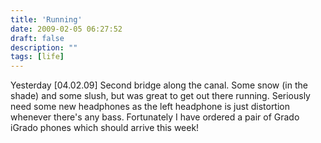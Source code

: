 ```yaml
---
title: 'Running'
date: 2009-02-05 06:27:52
draft: false
description: ""
tags: [life]
---
```


Yesterday \[04.02.09\] Second bridge along the canal. Some snow (in the shade) and some slush, but was great to get out there running. Seriously need some new headphones as the left headphone is just distortion whenever there's any bass. Fortunately I have ordered a pair of Grado iGrado phones which should arrive this week!